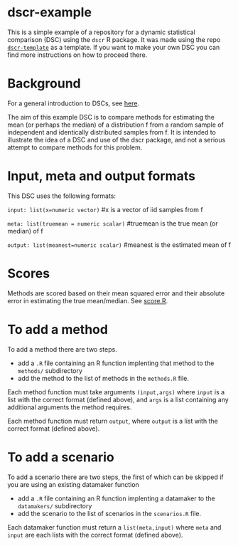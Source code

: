 # dscr-example

This is a simple example of a repository for a dynamic statistical comparison (DSC) using the `dscr` R package.
It was made using the repo [`dscr-template`](https://github.com/stephens999/dscr-template) as a template. If you want
to make your own DSC you can find more instructions on how to proceed there.

# Background 

For a general introduction to DSCs, see [here](https://github.com/stephens999/dscr/blob/master/intro.md).

The aim of this example DSC is to compare methods for estimating the mean (or perhaps the median) of a distribution f
from a random sample of independent and identically distributed samples from f.
It is intended to illustrate the idea of a DSC and use of the dscr package, and not a serious attempt to 
compare methods for this problem.

# Input, meta and output formats

This DSC uses the following formats:

`input: list(x=numeric vector)` #x is a vector of iid samples from f

`meta: list(truemean = numeric scalar)` #truemean is the true mean (or median) of f

`output: list(meanest=numeric scalar)` #meanest is the estimated mean of f


# Scores

Methods are scored based on their mean squared error and their absolute error in estimating the true mean/median.
See [score.R](score.R).

# To add a method

To add a method there are two steps.

- add a `.R` file containing an R function implenting that method to the `methods/` subdirectory
- add the method to the list of methods in the `methods.R` file.

Each method function must take arguments `(input,args)` where `input` is a list with the correct format (defined above), and `args` is a list containing any additional arguments the method requires.

Each method function must return `output`, where `output` is a list with the correct format (defined above).

# To add a scenario

To add a scenario there are two steps, the first of which can be skipped if you are using an existing datamaker function

- add a `.R` file containing an R function implenting a datamaker to the `datamakers/` subdirectory
- add the scenario to the list of scenarios in the `scenarios.R` file.

Each datamaker function must return a `list(meta,input)` where `meta` and `input` are each lists with the correct format
(defined above).




